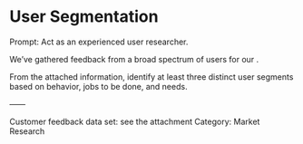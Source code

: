 # User Segmentation

Prompt: Act as an experienced user researcher. 

We’ve gathered feedback from a broad spectrum of users for our <product>. 

From the attached information, identify at least three distinct user segments based on behavior, jobs to be done, and needs.

——

Customer feedback data set: see the attachment
Category: Market Research